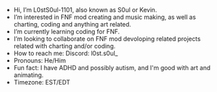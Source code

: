 - Hi, I’m L0stS0ul-1101, also known as S0ul or Kevin.
- I’m interested in FNF mod creating and music making, as well as charting, coding and anything art related.
- I’m currently learning coding for FNF.
- I’m looking to collaborate on FNF mod devoloping related projects related with charting and/or coding.
- How to reach me: Discord: l0st.s0ul_
- Pronouns: He/Him
- Fun fact: I have ADHD and possibly autism, and I'm good with art and animating. 
- Timezone: EST/EDT
